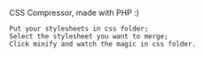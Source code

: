 CSS Compressor, made with PHP :)

    Put your stylesheets in css folder;
    Select the stylesheet you want to merge;
    Click minify and watch the magic in css folder.
